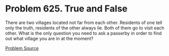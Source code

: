 # Problem 625. True and False

There are two villages located not far from each other. Residents of one tell only the truth, residents of the other always lie. Both of them go to visit each other. What is the only question you need to ask a passerby in order to find out what village you are in at the moment?

[Problem Source](https://www.trizland.ru/tasks/5264/)